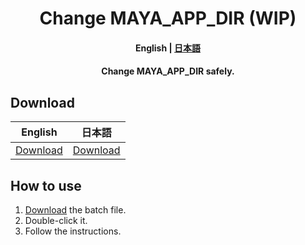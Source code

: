 <h1 align="center">
    Change MAYA_APP_DIR (WIP)
</h1>

<h4 align="center">
    <b>English</b> |
    <a href="README_ja.md">日本語</a>
</h4>

<h4 align="center">Change MAYA_APP_DIR safely.</h4>

## Download

|English|日本語|
|-|-|
|<a href="https://github.com/HalNoDaifuku/Change-MAYA_APP_DIR/releases/download/v0.0.1/Change_MAYA_APP_DIR_en.bat" download="Change_MAYA_APP_DIR_en.bat">Download</a>|<a href="https://github.com/HalNoDaifuku/Change-MAYA_APP_DIR/releases/download/v0.0.1/Change_MAYA_APP_DIR_ja.bat" download="Change_MAYA_APP_DIR_ja.bat">Download</a>|

## How to use

1. [Download](#download) the batch file.
2. Double-click it.
3. Follow the instructions.
